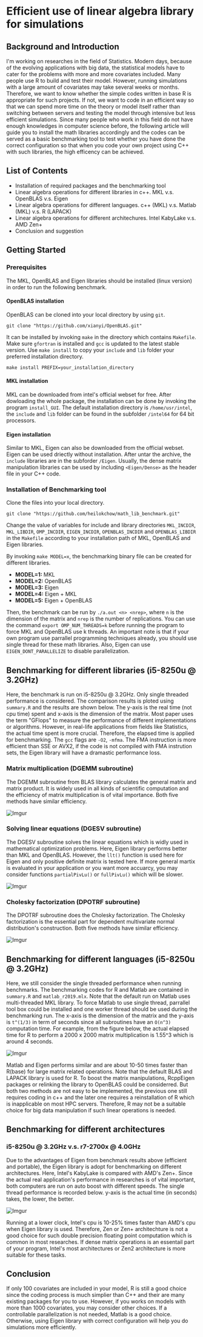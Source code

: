 # Efficient use of linear algebra library for simulations

## Background and Introduction

I'm working on researches in the field of Statistics. Modern days, because of the evolving applications with big data, the statistical models have to cater for the problems with more and more covariates included. Many people use R to build and test their model. However, running simulations with a large amount of covariates may take several weeks or months. Therefore, we want to know whether the simple codes written in base R is appropriate for such projects. If not, we want to code in an efficient way so that we can spend more time on the theory or model itself rather than switching between servers and testing the model through intensive but less efficient simulations. Since many people who work in this field do not have enough knowledges in computer science before, the following article will guide you to install the math libraries accordingly and the codes can be served as a basic benchmarking tool to test whether you have done the correct configuration so that when you code your own project using C++ with such libraries, the high efficency can be achieved.

## List of Contents

* Installation of required packages and the benchmarking tool
* Linear algebra operations for different libraries in c++. MKL v.s. OpenBLAS v.s. Eigen
* Linear algebra operations for different languages. c++ (MKL) v.s. Matlab (MKL) v.s. R (LAPACK)
* Linear algebra operations for different architechures. Intel KabyLake v.s. AMD Zen+
* Conclusion and suggestion

## Getting Started

### Prerequisites

The MKL, OpenBLAS and Eigen libraries should be installed (linux version) in order to run the following benchmark. 

#### OpenBLAS installation

OpenBLAS can be cloned into your local directory by using `git`.
```
git clone "https://github.com/xianyi/OpenBLAS.git"
```
It can be installed by invoking `make` in the directory which contains `Makefile`. Make sure `gfortran` is installed and `gcc` is updated to the latest stable version. Use `make install` to copy your `include` and `lib` folder your preferred installation directory.
```
make install PREFIX=your_installation_directory
```

#### MKL installation

MKL can be downloaded from intel's official webset for free. After dowloading the whole package, the installation can be done by invoking the program `install_GUI`. The default installation directory is `/home/usr/intel`, the `include` and `lib` folder can be found in the subfolder `/intel64` for 64 bit processors.

#### Eigen installation

Similar to MKL, Eigen can also be downloaded from the official webset. Eigen can be used driectly without installation. After untar the archive, the `include` libraries are in the subforder `/Eigen`. Usually, the dense matrix manipulation libraries can be used by including `<Eigen/Dense>` as the header file in your C++ code.

### Installation of Benchmarking tool

Clone the files into your local directory.
```
git clone "https://github.com/heilokchow/math_lib_benchmark.git"
```
Change the value of variables for include and library directories `MKL_INCDIR`, `MKL_LIBDIR`, `OMP_INCDIR`, `EIGEN_INCDIR`, `OPENBLAS_INCDIR` and `OPENBLAS_LIBDIR` in the `Makefile` according to your installation path of MKL, OpenBLAS and Eigen libraries.

By invoking `make MODEL=x`, the benchmarking binary file can be created for different libraries.

 * **MODEL=1:** MKL
 * **MODEL=2:** OpenBLAS
 * **MODEL=3:** Eigen
 * **MODEL=4:** Eigen + MKL
 * **MODEL=5:** Eigen + OpenBLAS

Then, the benchmark can be run by `./a.out <n> <nrep>`, where `n` is the dimension of the matrix and `nrep` is the number of replications. You can use the command `export OMP_NUM_THREADS=k` before running the program to force MKL and OpenBLAS use k threads. An important note is that if your own program use parrallel programming techniques already, you should use single thread for these math libraries. Also, Eigen can use `EIGEN_DONT_PARALLELIZE` to disable parallelization.

## Benchmarking for different libraries (i5-8250u @ 3.2GHz)

Here, the benchmark is run on i5-8250u @ 3.2GHz. Only single threaded performance is considered. The comparison results is ploted using `summary.R` and the results are shown below. The y-axis is the real time (not cpu time) spent and x-axis is the dimension of the matrix. Most paper uses the term "GFlops" to measure the performance of different implementations or algorithms. However, in real-life applications from fields like Statistics, the actual time spent is more crucial. Therefore, the elapsed time is applied for benchmarking. The `gcc` flags are `-O2`, `-mfma`. The FMA instruction is more efficient than SSE or AVX2, if the code is not compiled with FMA instrution sets, the Eigen library will have a dramastic performance loss.

### Matrix multiplication (DGEMM subroutine)

The DGEMM subroutine from BLAS library calculates the general matrix and matrix product. It is widely used in all kinds of scientific computation and the efficiency of matrix multiplication is of vital importance. Both five methods have similar efficiency.

![Imgur](https://i.imgur.com/DKLtvFT.jpg)

### Solving linear equations (DGESV subroutine)

The DGESV subroutine solves the linear equations which is widly used in mathematical optimization problems. Here, Eigen library performs better than MKL and OpenBLAS. However, the `llt()` function is used here for Eigen and only positive definite matrix is tested here. If more general martix is evaluated in your application or you want more accuarcy, you may consider functions `partialPivLu()` or `fullPivLu()` which will be slower. 

![Imgur](https://i.imgur.com/MdRJkpR.jpg)

### Cholesky factorization (DPOTRF subroutine)

The DPOTRF subroutine does the Cholesky factorization. The Cholesky factorization is the essential part for dependent multivariate normal distribution's construction. Both five methods have similar efficiency.

![Imgur](https://i.imgur.com/QltmWGA.jpg)

## Benchmarking for different languages (i5-8250u @ 3.2GHz)

Here, we still consider the single threaded performance when running benchmarks. The benchmarking codes for R and Matlab are contained in `summary.R` and `matlab_r2019.mlx`. Note that the default run on Matlab uses multi-threaded MKL library. To force Matlab to use single thread, parrallel tool box could be installed and one worker thread should be used during the benchmarking run. The x-axis is the dimension of the matrix and the y-axis is `t^(1/3)` in term of seconds since all subroutines have an `O(n^3)` computation time. For example, from the figure below, the actual elapsed time for R to perform a 2000 x 2000 matrix multiplication is 1.55^3 which is around 4 seconds.

![Imgur](https://i.imgur.com/ZSdCmRd.jpg)

 Matlab and Eigen performs similar and are about 10-50 times faster than R(base) for large matrix related operations. Note that the default BLAS and LAPACK library is used for R. To boost the matrix manipulations, RcppEigen packages or relinking the library to OpenBLAS could be considerred. But both two methods are not easy to be implemented, the previous one still requires coding in c++ and the later one requires a reinstallation of R which is inapplicable on most HPC servers. Therefore, R may not be a suitable choice for big data manipulation if such linear operations is needed.

## Benchmarking for different architectures 

### i5-8250u @ 3.2GHz v.s. r7-2700x @ 4.0GHz

Due to the advantages of Eigen from benchmark results above (efficient and portable), the Eigen library is adopt for benchmarking on different architectures. Here, Intel's KabyLake is compared with AMD's Zen+. Since the actual real application's performance in researches is of vital important, both computers are run on auto boost with different speeds. The single thread performance is recorded below. y-axis is the actual time (in seconds) takes, the lower, the better.

![Imgur](https://i.imgur.com/jrKWfmI.jpg)

Running at a lower clock, Intel's cpu is 10-25% times faster than AMD's cpu when Eigen library is used. Therefore, Zen or Zen+ architechture is not a good choice for such double precision floating point computation which is common in most researches. If dense matrix operations is an essentail part of your program, Intel's most architectures or Zen2 architecture is more suitable for these tasks.

## Conclusion

If only 100 covariates are included in your model, R is still a good choice since the coding process is much simplier than C++ and their are many existing packages for you to use. However, if you works on models with more than 1000 covariates, you may consider other choices. If a controllable parallelization is not needed, Matlab is a good choice. Otherwise, using Eigen library with correct configuration will help you do simulations more efficiently.

